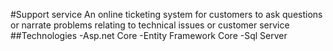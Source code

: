 ﻿#Support service
 An online ticketing system for customers to ask questions or narrate problems relating to technical issues or customer service
 ##Technologies
 -Asp.net Core
 -Entity Framework Core
 -Sql Server
